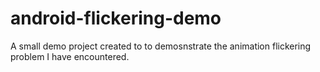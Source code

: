 # android-flickering-demo

A small demo project created to to demosnstrate the animation flickering problem I have encountered.
